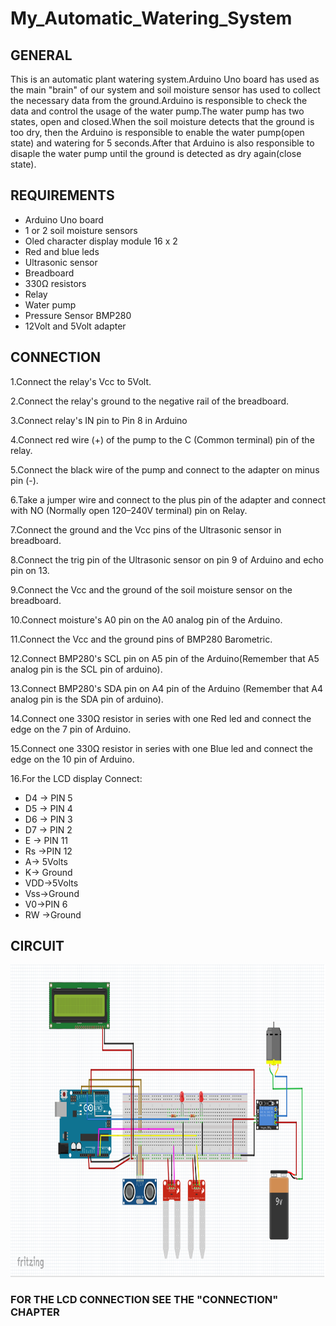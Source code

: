 # My_Automatic_Watering_System

## GENERAL
This is an automatic plant watering system.Arduino Uno board has used as the main "brain" of our system and soil moisture sensor has used to collect the necessary data from the ground.Arduino is responsible to check the data and control the usage of the water pump.The water pump has two states, open and closed.When the soil moisture detects that the ground is too dry, then the Arduino is responsible to enable the water pump(open state) and watering for 5 seconds.After that Arduino is also responsible to disaple the water pump until the ground is detected as dry again(close state).

## REQUIREMENTS

* Arduino Uno board
* 1 or 2 soil moisture sensors
* Oled character display module 16 x 2 
* Red and blue leds
* Ultrasonic sensor
* Breadboard
* 330Ω resistors
* Relay
* Water pump
* Pressure Sensor BMP280
* 12Volt and 5Volt adapter

## CONNECTION
1.Connect the relay's Vcc to 5Volt.

2.Connect the relay's ground to the negative rail of the breadboard.

3.Connect relay's IN pin to Pin 8 in Arduino

4.Connect red wire (+) of the pump to the C (Common terminal) pin of the relay.

5.Connect the black wire of the pump and connect to the adapter on minus pin (-).

6.Take a jumper wire and connect to the plus pin of the adapter and connect with NO (Normally open 120–240V terminal) pin on Relay.

7.Connect the ground and the Vcc pins of the Ultrasonic sensor in breadboard.

8.Connect the trig pin of the Ultrasonic sensor on pin 9 of Arduino and echo pin on 13.

9.Connect the Vcc and the ground of the soil moisture sensor on the breadboard.

10.Connect moisture's A0 pin on the A0 analog pin of the Arduino.

11.Connect the Vcc and the ground pins of BMP280 Barometric.

12.Connect BMP280's SCL pin on A5 pin of the Arduino(Remember that A5 analog pin is the SCL pin of arduino).

13.Connect BMP280's SDA pin on A4 pin of the Arduino (Remember that A4 analog pin is the SDA pin of arduino).

14.Connect one 330Ω resistor in series with one Red led and connect the edge on the 7 pin of Arduino.

15.Connect one 330Ω resistor in series with one Blue led and connect the edge on the 10 pin of Arduino.

16.For the LCD display Connect:

* D4 -> PIN 5 
* D5 -> PIN 4
* D6 -> PIN 3
* D7 -> PIN 2
* E -> PIN 11
* Rs ->PIN 12
* A-> 5Volts
* K-> Ground
* VDD->5Volts
* Vss->Ground
* V0->PIN 6
* RW ->Ground


## CIRCUIT

<p align="center">

  <img width="750" height="500" src="https://github.com/TheodoreGisis/My_Automatic_Watering_System/blob/main/CIRCUIT.png" >
  
</p>

###                                   FOR THE LCD CONNECTION SEE THE "CONNECTION" CHAPTER
